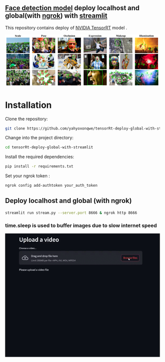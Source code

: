 ## [Face detection model](https://github.com/yahyoxonqwe/yolo_face_detection) deploy localhost and global(with [ngrok](https://ngrok.com/)) with [streamlit](https://github.com/streamlit/streamlit)

This repository contains deploy of [NVIDIA TensorRT](https://github.com/NVIDIA/TensorRT) model . 

![image](images/wider_face.png)

# Installation
Clone the repository:
``` bash
git clone https://github.com/yahyoxonqwe/tensorRt-deploy-global-with-streamlit.git
```
Change into the project directory:
``` bash
cd tensorRt-deploy-global-with-streamlit
```
Install the required dependencies:
``` bash
pip install -r requirements.txt
```
Set your ngrok token : 
``` bash
ngrok config add-authtoken your_auth_token
```
## Deploy localhost and global (with ngrok)
``` bash
streamlit run stream.py --server.port 8666 & ngrok http 8666
```

### time.sleep is used to buffer images due to slow internet speed

![video](images/engine_predict.gif)



